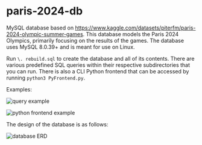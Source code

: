 # paris-2024-db
MySQL database based on https://www.kaggle.com/datasets/piterfm/paris-2024-olympic-summer-games. This database models the Paris 2024 Olympics, primarily focusing on the results of the games.
The database uses MySQL 8.0.39+ and is meant for use on Linux.

Run `\. rebuild.sql` to create the database and all of its contents. There are various predefined SQL queries within their respective subdirectories that you can run. There is also a CLI Python frontend that can be accessed by running `python3 PyFrontend.py`.

Examples:

![query example]()

![python frontend example]()

The design of the database is as follows:

![database ERD]()



